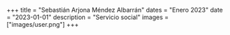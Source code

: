 +++
title = "Sebastián Arjona Méndez Albarrán"
dates = "Enero 2023"
date = "2023-01-01"
description = "Servicio social"
images = ["images/user.png"]
+++
